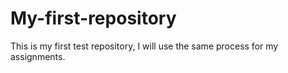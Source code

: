 # My-first-repository
This is my first test repository, I will use the same process for my assignments.

